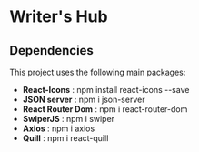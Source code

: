 # Writer's Hub

## Dependencies

This project uses the following main packages:

- **React-Icons** : npm install react-icons --save
- **JSON server** : npm i json-server
- **React Router Dom** : npm i react-router-dom
- **SwiperJS** : npm i swiper
- **Axios** : npm i axios
 - **Quill** : npm i react-quill

